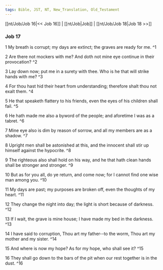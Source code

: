 ```yaml
---
tags: Bible, JST, NT, New_Translation, Old_Testament
---
```


[[nt/Job/Job 16|<< Job 16]] | [[nt/Job|Job]] | [[nt/Job/Job 18|Job 18 >>]]

### Job 17

1 My breath is corrupt; my days are extinct; the graves are ready for me.  ^1

2 Are there not mockers with me? And doth not mine eye continue in their provocation?  ^2

3 Lay down now; put me in a surety with thee. Who is he that will strike hands with me?  ^3

4 For thou hast hid their heart from understanding; therefore shalt thou not exalt them.  ^4

5 He that speaketh flattery to his friends, even the eyes of his children shall fail.  ^5

6 He hath made me also a byword of the people; and aforetime I was as a tabret.  ^6

7 Mine eye also is dim by reason of sorrow, and all my members are as a shadow.  ^7

8 Upright men shall be astonished at this, and the innocent shall stir up himself against the hypocrite.  ^8

9 The righteous also shall hold on his way, and he that hath clean hands shall be stronger and stronger.  ^9

10 But as for you all, do ye return, and come now; for I cannot find one wise man among you.  ^10

11 My days are past; my purposes are broken off, even the thoughts of my heart.  ^11

12 They change the night into day; the light is short because of darkness.  ^12

13 If I wait, the grave is mine house; I have made my bed in the darkness.  ^13

14 I have said to corruption, Thou art my father\--to the worm, Thou art my mother and my sister.  ^14

15 And where is now my hope? As for my hope, who shall see it?  ^15

16 They shall go down to the bars of the pit when our rest together is in the dust.  ^16

 
